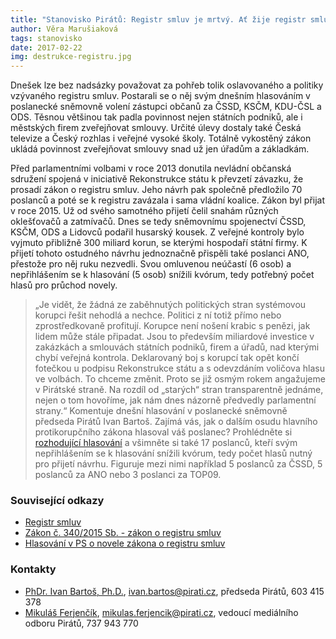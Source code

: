 ```yaml
---
title: "Stanovisko Pirátů: Registr smluv je mrtvý. Ať žije registr smluv! Sněmovna dnes pohřbila hlavní protikorupční zákon"
author: Věra Marušiaková
tags: stanovisko
date: 2017-02-22
img: destrukce-registru.jpg
---
```


Dnešek lze bez nadsázky považovat za pohřeb tolik oslavovaného a politiky vzývaného registru smluv. Postarali se o něj svým dnešním hlasováním v poslanecké sněmovně volení zástupci občanů za ČSSD, KSČM, KDU-ČSL a ODS. Těsnou většinou tak padla povinnost nejen státních podniků, ale i městských firem zveřejňovat smlouvy. Určité úlevy dostaly také Česká televize a Český rozhlas i veřejné vysoké školy. Totálně vykostěný zákon ukládá povinnost zveřejňovat smlouvy snad už jen úřadům a základkám.

Před parlamentními volbami v roce 2013 donutila nevládní občanská sdružení spojená v iniciativě Rekonstrukce státu k převzetí závazku, že prosadí zákon o registru smluv. Jeho návrh pak společně předložilo 70 poslanců a poté se k registru zavázala i sama vládní koalice. Zákon byl přijat v roce 2015. Už od svého samotného přijetí čelil snahám různých oklešťovačů a zatmívačů. Dnes se tedy sněmovnímu spojenectví ČSSD, KSČM, ODS a Lidovců podařil husarský kousek. Z veřejné kontroly bylo vyjmuto přibližně 300 miliard korun, se kterými hospodaří státní firmy. K přijetí tohoto ostudného návrhu jednoznačně přispěli také poslanci ANO, přestože pro něj ruku nezvedli. Svou omluvenou neúčastí (6 osob) a nepřihlášením se k hlasování (5 osob) snížili kvórum, tedy potřebný počet hlasů pro průchod novely.

> „Je vidět, že žádná ze zaběhnutých politických stran systémovou korupci řešit nehodlá a nechce. Politici z ní totiž přímo nebo zprostředkovaně profitují. Korupce není nošení krabic s penězi, jak lidem může stále připadat. Jsou to především miliardové investice v zakázkách a smlouvách státních podniků, firem a úřadů, nad kterými chybí veřejná kontrola. Deklarovaný boj s korupcí tak opět končí fotečkou u podpisu Rekonstrukce státu a s odevzdáním voličova hlasu ve volbách. To chceme změnit. Proto se již osmým rokem angažujeme v Pirátské straně. Na rozdíl od „starých“ stran transparentně jednáme, nejen o tom hovoříme, jak nám dnes názorně předvedly parlamentní strany.“ Komentuje dnešní hlasování v poslanecké sněmovně předseda Pirátů Ivan Bartoš.
Zajímá vás, jak o dalším osudu hlavního protikorupčního zákona hlasoval váš poslanec? Prohlédněte si [rozhodující hlasování](http://www.psp.cz/sqw/hlasy.sqw?g=65423&l=cz) a všimněte si také 17 poslanců, kteří svým nepřihlášením se k hlasování snížili kvórum, tedy počet hlasů nutný pro přijetí návrhu. Figuruje mezi nimi například 5 poslanců za ČSSD, 5 poslanců za ANO nebo 3 poslanci za TOP09.

### Související odkazy

* [Registr smluv](http://www.mvcr.cz/clanek/registr-smluv.aspx)
* [Zákon č. 340/2015 Sb. - zákon o registru smluv](https://www.zakonyprolidi.cz/cs/2015-340)
* [Hlasování v PS o novele zákona o registru smluv](http://www.psp.cz/sqw/hlasy.sqw?g=65423&l=cz)

### Kontakty

* [PhDr. Ivan Bartoš, Ph.D.](https://www.pirati.cz/lide/ivan_bartos), [ivan.bartos@pirati.cz](ivan.bartos@pirati.cz), předseda Pirátů, 603 415 378
* [Mikuláš Ferjenčík](https://www.pirati.cz/lide/mikulas_ferjencik), [mikulas.ferjencik@pirati.cz](mikulas.ferjencik@pirati.cz), vedoucí mediálního odboru Pirátů, 737 943 770

